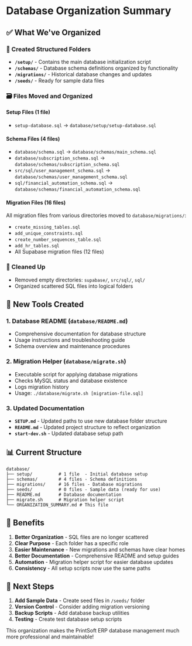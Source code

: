 # Database Organization Summary

## ✅ What We've Organized

### 📁 Created Structured Folders
- **`/setup/`** - Contains the main database initialization script
- **`/schemas/`** - Database schema definitions organized by functionality
- **`/migrations/`** - Historical database changes and updates
- **`/seeds/`** - Ready for sample data files

### 🗃️ Files Moved and Organized

#### Setup Files (1 file)
- `setup-database.sql` → `database/setup/setup-database.sql`

#### Schema Files (4 files)
- `database/schema.sql` → `database/schemas/main_schema.sql`
- `database/subscription_schema.sql` → `database/schemas/subscription_schema.sql`
- `src/sql/user_management_schema.sql` → `database/schemas/user_management_schema.sql`
- `sql/financial_automation_schema.sql` → `database/schemas/financial_automation_schema.sql`

#### Migration Files (16 files)
All migration files from various directories moved to `database/migrations/`:
- `create_missing_tables.sql`
- `add_unique_constraints.sql`
- `create_number_sequences_table.sql`
- `add_hr_tables.sql`
- All Supabase migration files (12 files)

### 🧹 Cleaned Up
- Removed empty directories: `supabase/`, `src/sql/`, `sql/`
- Organized scattered SQL files into logical folders

## 🔧 New Tools Created

### 1. Database README (`database/README.md`)
- Comprehensive documentation for database structure
- Usage instructions and troubleshooting guide
- Schema overview and maintenance procedures

### 2. Migration Helper (`database/migrate.sh`)
- Executable script for applying database migrations
- Checks MySQL status and database existence
- Logs migration history
- Usage: `./database/migrate.sh [migration-file.sql]`

### 3. Updated Documentation
- **`SETUP.md`** - Updated paths to use new database folder structure
- **`README.md`** - Updated project structure to reflect organization
- **`start-dev.sh`** - Updated database setup path

## 📊 Current Structure

```
database/
├── setup/          # 1 file  - Initial database setup
├── schemas/        # 4 files - Schema definitions
├── migrations/     # 16 files - Database migrations
├── seeds/          # 0 files - Sample data (ready for use)
├── README.md       # Database documentation
├── migrate.sh      # Migration helper script
└── ORGANIZATION_SUMMARY.md # This file
```

## 🚀 Benefits

1. **Better Organization** - SQL files are no longer scattered
2. **Clear Purpose** - Each folder has a specific role
3. **Easier Maintenance** - New migrations and schemas have clear homes
4. **Better Documentation** - Comprehensive README and setup guides
5. **Automation** - Migration helper script for easier database updates
6. **Consistency** - All setup scripts now use the same paths

## 🔄 Next Steps

1. **Add Sample Data** - Create seed files in `/seeds/` folder
2. **Version Control** - Consider adding migration versioning
3. **Backup Scripts** - Add database backup utilities
4. **Testing** - Create test database setup scripts

This organization makes the PrintSoft ERP database management much more professional and maintainable!
